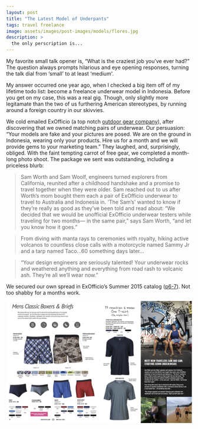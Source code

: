 ```yaml
---
layout: post
title: "The Latest Model of Underpants"
tags: travel freelance
image: assets/images/post-images/models/flores.jpg
description: >
  the only perscription is...
---
```

My favorite small talk opener is, “What is the craziest job you’ve ever had?” The question always prompts hilarious and eye opening responses, turning the talk dial from ‘small’ to at least ‘medium'.

My answer occurred one year ago, when I checked a big item off of my lifetime todo list: become a freelance underwear model in Indonesia. Before you get on my case, this was a real gig. Though, only slightly more legitamate than the two of us furthering American stereotypes, by running around a foreign country in our skivvies.

We cold emailed ExOfficio (a top notch <a href="http://www.exofficio.com/" target="_blank">outdoor gear company</a>), after discovering that we owned matching pairs of underwear. Our persuasion: “Your models are fake and your pictures are posed. We are on the ground in Indonesia, wearing only your products. Hire us for a month and we will provide gems to your marketing team.”
They laughed, and, surprisingly, obliged. With the faint tempting carrot of free gear, we completed a month-long photo shoot. The package we sent was outstanding, including a priceless blurb:

>Sam Worth and Sam Woolf, engineers turned explorers from California, reunited after a childhood handshake and a promise to travel together when they were older. Sam reached out to us after Worth’s mom bought them each a pair of ExOfficio underwear to travel to Australia and Indonesia in.
'The Sam’s' wanted to know if they’re really as good as they’ve been told and read about: “We decided that we would be unofficial ExOfficio underwear testers while traveling for two months— in the same pair,” says Sam Worth, “and let you know how it goes.”

>From diving with manta rays to ceremonies with royalty, hiking active volcanos to countless close calls with a motorcycle named Sammy Jr and a tarp named Taco...60 something days later...

>“Your design engineers are seriously talented! Your underwear rocks and weathered anything and everything from road rash to volcanic ash. They’re all we’ll wear now.”

We secured our own spread in ExOfficio’s Summer 2015 catalog (<a href="http://www.exofficio.com/catalog/summer-2015" target="_blank">p6-7</a>). Not too shabby for a months work.

![ourspread](/assets/images/post-images/models/underwear.jpg)